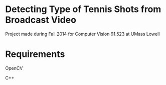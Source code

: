 Detecting Type of Tennis Shots from Broadcast Video
======

Project made during Fall 2014 for Computer Vision 91.523 at UMass Lowell

Requirements
======

OpenCV

C++
